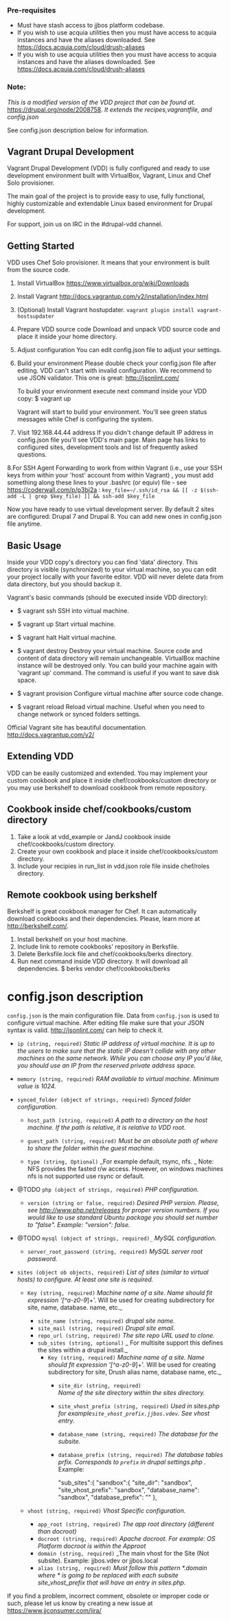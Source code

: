 ### Pre-requisites
- Must have stash access to jjbos platform codebase.
- If you wish to use acquia utilities then you must have access to acquia instances and have the aliases downloaded. 
  See https://docs.acquia.com/cloud/drush-aliases
- If you wish to use acquia utilities then you must have access to acquia instances and have the aliases downloaded. 
  See https://docs.acquia.com/cloud/drush-aliases

### Note: 

_This is a modified version of the VDD project that can be found at._ https://drupal.org/node/2008758.
_It extends the recipes,vagrantfile, and config.json_

See config.json description below for information.


Vagrant Drupal Development
--------------------------

Vagrant Drupal Development (VDD) is fully configured and ready to use
development environment built with VirtualBox, Vagrant, Linux and Chef Solo
provisioner.

The main goal of the project is to provide easy to use, fully functional, highly
customizable and extendable Linux based environment for Drupal development.


For support, join us on IRC in the #drupal-vdd channel.


Getting Started
---------------

VDD uses Chef Solo provisioner. It means that your environment is built from
the source code.

  1. Install VirtualBox
     https://www.virtualbox.org/wiki/Downloads

  2. Install Vagrant
     http://docs.vagrantup.com/v2/installation/index.html

  3. (Optional) Install Vagrant hostupdater.
     `vagrant plugin install vagrant-hostsupdater` 

  4. Prepare VDD source code
     Download and unpack VDD source code and place it inside your home
     directory.

  5. Adjust configuration 
     You can edit config.json file to adjust your settings. 

  6. Build your environment
     Please double check your config.json file after editing. VDD can't start
     with invalid configuration. We recommend to use JSON validator.
     This one is great: http://jsonlint.com/

     To build your environment execute next command inside your VDD copy:
     $ vagrant up

     Vagrant will start to build your environment. You'll see green status
     messages while Chef is configuring the system.

  7. Visit 192.168.44.44 address
     If you didn't change default IP address in config.json file you'll see
     VDD's main page. Main page has links to configured sites, development tools
     and list of frequently asked questions.

  8.For SSH Agent Forwarding to work from within Vagrant (i.e., use your SSH keys from within your 'host' account from within Vagrant)
    , you must add something along these lines to your .bashrc (or equiv) file - see https://coderwall.com/p/p3bj2a : 
    `key_file=~/.ssh/id_rsa && [[ -z $(ssh-add -L | grep $key_file) ]] && ssh-add $key_file`

Now you have ready to use virtual development server. By default 2 sites
are configured: Drupal 7 and Drupal 8. You can add new ones in config.json file
anytime.


Basic Usage
-----------

Inside your VDD copy's directory you can find 'data' directory. This directory
is visible (synchronized) to your virtual machine, so you can edit your project
locally with your favorite editor. VDD will never delete data from data directory,
but you should backup it.

Vagrant's basic commands (should be executed inside VDD directory):

  * $ vagrant ssh
    SSH into virtual machine.

  * $ vagrant up
    Start virtual machine.

  * $ vagrant halt
    Halt virtual machine.

  * $ vagrant destroy
    Destroy your virtual machine. Source code and content of data directory will
    remain unchangeable. VirtualBox machine instance will be destroyed only. You
    can build your machine again with 'vagrant up' command. The command is
    useful if you want to save disk space.

  * $ vagrant provision
    Configure virtual machine after source code change.

  * $ vagrant reload
    Reload virtual machine. Useful when you need to change network or
    synced folders settings.

Official Vagrant site has beautiful documentation.
http://docs.vagrantup.com/v2/


Extending VDD
-------------

VDD can be easily customized and extended. You may implement your custom
cookbook and place it inside chef/cookbooks/custom directory or you may use
berkshelf to download cookbook from remote repository.

Cookbook inside chef/cookbooks/custom directory
-----------------------------------------------

  1. Take a look at vdd_example or JandJ cookbook inside chef/cookbooks/custom directory.
  2. Create your own cookbook and place it inside chef/cookbooks/custom directory.
  3. Include your recipies in run_list in vdd.json role file inside chef/roles directory.

Remote cookbook using berkshelf
-------------------------------

  Berkshelf is great cookbook manager for Chef. It can automatically download
  cookbooks and their dependencies. Please, learn more at http://berkshelf.com/.

  1. Install berkshelf on your host machine.
  2. Include link to remote cookbooks' repository in Berksfile.
  3. Delete Berksfile.lock file and chef/cookbooks/berks directory.
  4. Run next command inside VDD directory. It will download all dependencies.
    $ berks vendor chef/cookbooks/berks


config.json description
=======================

`config.json` is the main configuration file. Data from `config.json` is used to
configure virtual machine. After editing file make sure that your JSON syntax is
valid. http://jsonlint.com/ can help to check it.



  * `ip (string, required)`
    _Static IP address of virtual machine. It is up to the users to make sure
    that the static IP doesn't collide with any other machines on the same
    network. While you can choose any IP you'd like, you should use an IP from
    the reserved private address space._

  * `memory (string, required)`
    _RAM available to virtual machine. Minimum value is 1024._

  * `synced_folder (object of strings, required)`
    _Synced folder configuration._

      * `host_path (string, required)`
        _A path to a directory on the host machine. If the path is relative, it
        is relative to VDD root._

      * `guest_path (string, required)`
        _Must be an absolute path of where to share the folder within the guest
        machine._

      * `type (string, Optional)`
        _For example default, rsync, nfs. _
        Note: NFS provides the fasted r/w access. However, on windows machines nfs is not supported use rsync or default. 

  * @TODO `php (object of strings, required)`
    _PHP configuration._
     
      * `version (string or false, required)`
        _Desired PHP version. Please, see http://www.php.net/releases for proper
        version numbers. If you would like to use standard Ubuntu package you
        should set number to "false". Example: "version": false._

  * @TODO `mysql (object of strings, required)_`
    _MySQL configuration._

      * `server_root_password (string, required)`
        _MySQL server root password._

  * `sites (object ob objects, required)`
    _List of sites (similar to virtual hosts) to configure. At least one site is
    required._
      
      * `Key (string, required)` _Machine name of a site. Name should fit expression '[^a-z0-9_]+'. Will be used for creating subdirectory for site, name, database. name, etc._
          * `site_name (string, required)` _drupal site name._ 
          * `site_mail (string, required)` _Drupal site email._ 
          * `repo_url (string, required)` _The site repo URL used to clone._
          * `sub_sites (string, optional)` _ For multisite support this defines the sites within a drupal install._
              * `Key (string, required)`  _Machine name of a site. Name should fit expression '[^a-z0-9_]+'. Will be used for creating subdirectory for site, Drush alias name, database name, etc._  
                  * `site_dir (string, required)`        
                      _Name of the site directory within the sites directory._ 
                  * `site_vhost_prefix (string, required)` _Used in sites.php for example`site_vhost_prefix.jjbos.vdev`. See vhost entry._                     
                  * `database_name (string, required)`  _The database for the subsite._  
                   * `database_prefix (string, required)`  _The database tables prfix. Corresponds to `prefix` in drupal settings.php ._  
                   Example: 

                      "sub_sites":{
                        "sandbox":{
                          "site_dir": "sandbox",
                          "site_vhost_prefix": "sandbox",
                          "database_name": "sandbox",
                          "database_prefix": ""
                        },
                        
                  
      * `vhost (string, required)` _Vhost Specific configuration._
          * `app_root (string, required)` _The app root directory (different than docroot)_
          * `docroot (string, required)` _Apache docroot. For example: OS Platform docroot is within the Approot_
          * `domain (string, required)` _The main vhost for the Site (Not subsite). Example: jjbos.vdev or jjbos.local
          * `alias (string, required)` _Must follow this pattern *.domain where * is going to be replaced with each subsite site_vhost_prefix that will have an entry in sites.php._


If you find a problem, incorrect comment, obsolete or improper code or such,
please let us know by creating a new issue at
https://www.jjconsumer.com/jira/

